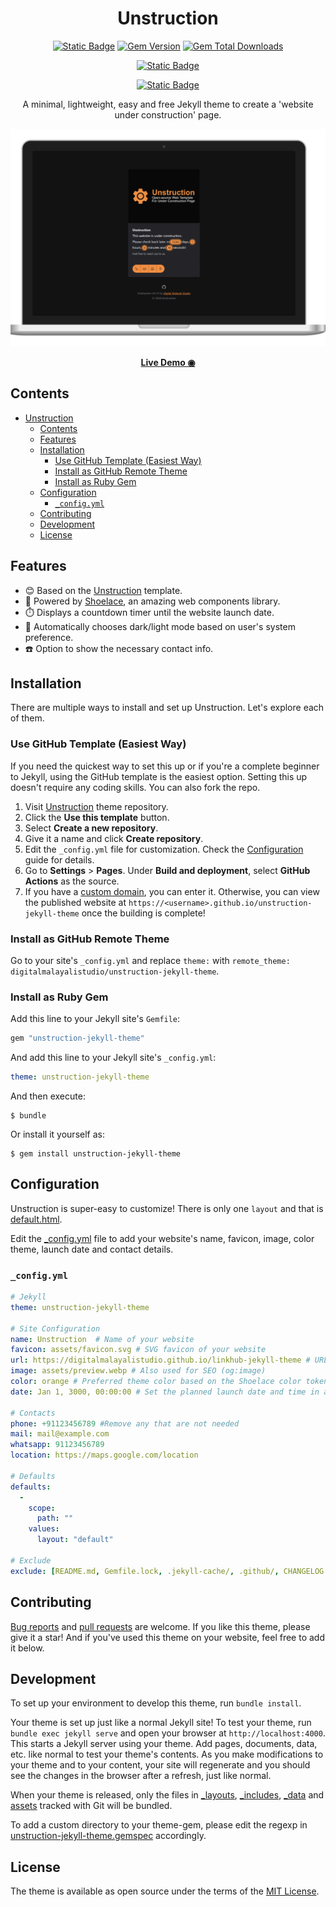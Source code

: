 <div align="center">

# Unstruction

[![Static Badge](https://img.shields.io/badge/jekyll-~%3E%204.3-grey?logo=jekyll&labelColor=%23CC0000)](https://jekyllrb.com)
[![Gem Version](https://img.shields.io/gem/v/unstruction-jekyll-theme?logo=rubygems&logoColor=white&labelColor=%23E9573F&color=grey)](https://rubygems.org/gems/unstruction-jekyll-theme)
[![Gem Total Downloads](https://img.shields.io/gem/dt/unstruction-jekyll-theme?logo=rubygems&logoColor=white&labelColor=%23E9573F&color=grey)](https://rubygems.org/gems/unstruction-jekyll-theme)

[![Static Badge](https://img.shields.io/badge/html-template-grey?logo=html5&logoColor=white&labelColor=E34F26)](https://github.com/digitalmalayalistudio/unstruction)

[![Static Badge](https://img.shields.io/badge/liberapay-donate-F6C915?logo=liberapay)](https://liberapay.com/zcraber)

A minimal, lightweight, easy and free Jekyll theme to create a 'website under construction' page.

[![mockup](mockup.png)](https://digitalmalayalistudio.github.io/unstruction-jekyll-theme/)

[**Live Demo ◉**](https://digitalmalayalistudio.github.io/unstruction-jekyll-theme/)

</div>

## Contents
- [Unstruction](#unstruction)
  - [Contents](#contents)
  - [Features](#features)
  - [Installation](#installation)
    - [Use GitHub Template (Easiest Way)](#use-github-template-easiest-way)
    - [Install as GitHub Remote Theme](#install-as-github-remote-theme)
    - [Install as Ruby Gem](#install-as-ruby-gem)
  - [Configuration](#configuration)
    - [`_config.yml`](#_configyml)
  - [Contributing](#contributing)
  - [Development](#development)
  - [License](#license)

## Features
- 😊 Based on the [Unstruction](https://github.com/digitalmalayalistudio/unstruction) template.
- 👞 Powered by [Shoelace](https://shoelace.style/), an amazing web components library.
- ⏱️ Displays a countdown timer until the website launch date.
- 🌙 Automatically chooses dark/light mode based on user's system preference.
- ☎️ Option to show the necessary contact info.

## Installation
There are multiple ways to install and set up Unstruction. Let's explore each of them.

### Use GitHub Template (Easiest Way)
If you need the quickest way to set this up or if you're a complete beginner to Jekyll, using the GitHub template is the easiest option. Setting this up doesn't require any coding skills. You can also fork the repo.

1. Visit [Unstruction](https://github.com/digitalmalayalistudio/unstruction-jekyll-theme) theme repository.
2. Click the **Use this template** button.
3. Select **Create a new repository**.
4. Give it a name and click **Create repository**.
5. Edit the `_config.yml` file for customization. Check the [Configuration](#configuration) guide for details.
6. Go to **Settings** > **Pages**. Under **Build and deployment**, select **GitHub Actions** as the source.
7. If you have a [custom domain](https://docs.github.com/articles/using-a-custom-domain-with-github-pages/), you can enter it. Otherwise, you can view the published website at `https://<username>.github.io/unstruction-jekyll-theme` once the building is complete!

### Install as GitHub Remote Theme
Go to your site's `_config.yml` and replace `theme:` with `remote_theme: digitalmalayalistudio/unstruction-jekyll-theme`.

### Install as Ruby Gem
Add this line to your Jekyll site's `Gemfile`:

```ruby
gem "unstruction-jekyll-theme"
```

And add this line to your Jekyll site's `_config.yml`:

```yaml
theme: unstruction-jekyll-theme
```

And then execute:

    $ bundle

Or install it yourself as:

    $ gem install unstruction-jekyll-theme

## Configuration
Unstruction is super-easy to customize! There is only one `layout` and that is [default.html](_layouts/default.html).

Edit the [_config.yml](_config.yml) file to add your website's name, favicon, image, color theme, launch date and contact details. 

### `_config.yml`
```yml
# Jekyll
theme: unstruction-jekyll-theme

# Site Configuration
name: Unstruction  # Name of your website
favicon: assets/favicon.svg # SVG favicon of your website
url: https://digitalmalayalistudio.github.io/linkhub-jekyll-theme # URL of your website
image: assets/preview.webp # Also used for SEO (og:image)
color: orange # Preferred theme color based on the Shoelace color tokens. Visit https://shoelace.style/tokens/color#theme-tokens.
date: Jan 1, 3000, 00:00:00 # Set the planned launch date and time in an ISO 8601 format or use the format shown in the example. Time is optional. Remove this variable if you don't need a countdown. 

# Contacts
phone: +91123456789 #Remove any that are not needed
mail: mail@example.com
whatsapp: 91123456789
location: https://maps.google.com/location

# Defaults
defaults:
  -
    scope:
      path: ""
    values:
      layout: "default"    

# Exclude
exclude: [README.md, Gemfile.lock, .jekyll-cache/, .github/, CHANGELOG.md, Gemfile, LICENSE.txt, funding.yml, unstruction-jekyll-theme.gemspec]
```

## Contributing
[Bug reports](https://github.com/digitalmalayalistudio/unstruction-jekyll-theme) and [pull requests](https://github.com/digitalmalayalistudio/unstruction-jekyll-theme/pulls) are welcome. If you like this theme, please give it a star! And if you've used this theme on your website, feel free to add it below.

## Development
To set up your environment to develop this theme, run `bundle install`.

Your theme is set up just like a normal Jekyll site! To test your theme, run `bundle exec jekyll serve` and open your browser at `http://localhost:4000`. This starts a Jekyll server using your theme. Add pages, documents, data, etc. like normal to test your theme's contents. As you make modifications to your theme and to your content, your site will regenerate and you should see the changes in the browser after a refresh, just like normal.

When your theme is released, only the files in [_layouts](_layouts), [_includes](_includes), [_data](_data) and [assets](assets) tracked with Git will be bundled.

To add a custom directory to your theme-gem, please edit the regexp in [unstruction-jekyll-theme.gemspec](unstruction-jekyll-theme.gemspec) accordingly.

## License
The theme is available as open source under the terms of the [MIT License](https://opensource.org/licenses/MIT).